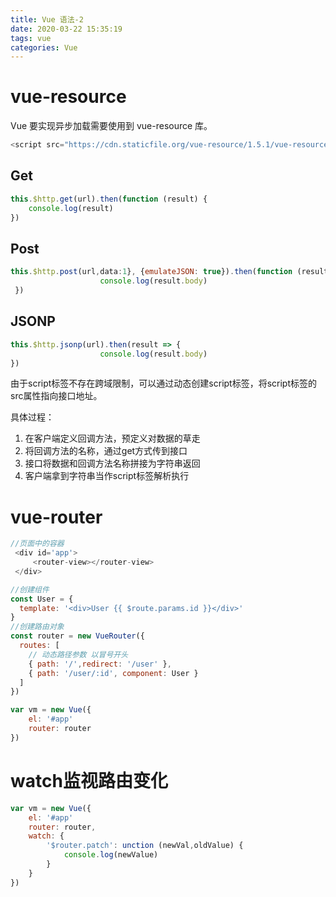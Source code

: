 ```yaml
---
title: Vue 语法-2
date: 2020-03-22 15:35:19
tags: vue
categories: Vue
---
```


# vue-resource

Vue 要实现异步加载需要使用到 vue-resource 库。

```javascript
<script src="https://cdn.staticfile.org/vue-resource/1.5.1/vue-resource.min.js"></script>
```

## Get

```javascript
this.$http.get(url).then(function (result) {
    console.log(result)
})
```

## Post

```javascript
this.$http.post(url,data:1}, {emulateJSON: true}).then(function (result) {
                    console.log(result.body)
 })
```

## JSONP

```javascript
this.$http.jsonp(url).then(result => {
                    console.log(result.body)
})
```

由于script标签不存在跨域限制，可以通过动态创建script标签，将script标签的src属性指向接口地址。

具体过程：

1. 在客户端定义回调方法，预定义对数据的草走
2. 将回调方法的名称，通过get方式传到接口
3. 接口将数据和回调方法名称拼接为字符串返回
4. 客户端拿到字符串当作script标签解析执行



# vue-router



```javascript
//页面中的容器
 <div id='app'>
     <router-view></router-view>
 </div>

//创建组件
const User = {
  template: '<div>User {{ $route.params.id }}</div>'
}
//创建路由对象
const router = new VueRouter({
  routes: [
    // 动态路径参数 以冒号开头
    { path: '/',redirect: '/user' },
    { path: '/user/:id', component: User }
  ]
})

var vm = new Vue({
    el: '#app'
    router: router
})

```



# watch监视路由变化

```javascript
var vm = new Vue({
    el: '#app'
    router: router,
    watch: {
    	'$router.patch': unction (newVal,oldValue) {
    		console.log(newValue)
    	}
    }
})
```

